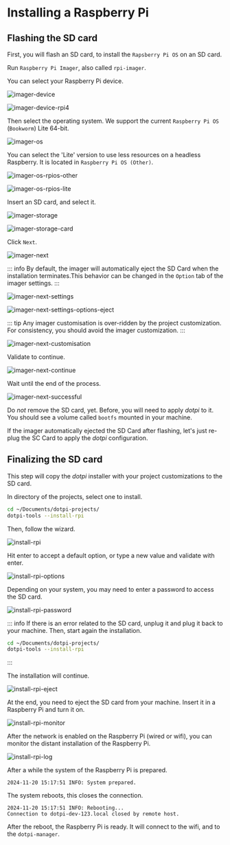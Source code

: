 # Installing a Raspberry Pi

## Flashing the SD card

First, you will flash an SD card, to install the `Rapsberry Pi OS` on an SD card.

Run `Raspberry Pi Imager`, also called `rpi-imager`.

You can select your Raspberry Pi device.

![imager-device](./assets/installing-a-raspberry-pi/imager-device.png)

![imager-device-rpi4](./assets/installing-a-raspberry-pi/imager-device-rpi4.png)

Then select the operating system. We support the current `Raspberry Pi OS` (`Bookworm`) Lite 64-bit.

![imager-os](./assets/installing-a-raspberry-pi/imager-os.png)

You can select the 'Lite' version to use less resources on a headless Raspberry. It is located in `Raspberry Pi OS (Other)`.

![imager-os-rpios-other](./assets/installing-a-raspberry-pi/imager-os-rpios-other.png)

![imager-os-rpios-lite](./assets/installing-a-raspberry-pi/imager-os-rpios-lite.png)

Insert an SD card, and select it.

![imager-storage](./assets/installing-a-raspberry-pi/imager-storage.png)

![imager-storage-card](./assets/installing-a-raspberry-pi/imager-storage-card.png)

Click `Next`.

![imager-next](./assets/installing-a-raspberry-pi/imager-next.png)


::: info
By default, the imager will automatically eject the SD Card when the installation terminates.This behavior can be changed in the `Option` tab of the imager settings.
:::

![imager-next-settings](./assets/installing-a-raspberry-pi/imager-next-settings.png)

![imager-next-settings-options-eject](./assets/installing-a-raspberry-pi/imager-next-settings-options-eject.png)

::: tip
Any imager customisation is over-ridden by the project customization. For consistency, you should avoid the imager customization.
:::

![imager-next-customisation](./assets/installing-a-raspberry-pi/imager-next-customisation.png)

Validate to continue.

![imager-next-continue](./assets/installing-a-raspberry-pi/imager-next-continue.png)

Wait until the end of the process.

![imager-next-successful](./assets/installing-a-raspberry-pi/imager-next-successful.png)

Do _not_ remove the SD card, yet. Before, you will need to apply _dotpi_ to it. You should see a volume called `bootfs` mounted in your machine.

If the imager automatically ejected the SD Card after flashing, let's just re-plug the SC Card to apply the _dotpi_ configuration.

## Finalizing the SD card

This step will copy the _dotpi_ installer with your project customizations to the SD card.

In directory of the projects, select one to install.

```sh
cd ~/Documents/dotpi-projects/
dotpi-tools --install-rpi
```

Then, follow the wizard.

![install-rpi](./assets/installing-a-raspberry-pi/dotpi-tools-install-rpi.png)

Hit enter to accept a default option, or type a new value and validate with enter.

![install-rpi-options](./assets/installing-a-raspberry-pi/dotpi-tools-install-rpi-options.png)

Depending on your system, you may need to enter a password to access the SD card.

![install-rpi-password](./assets/installing-a-raspberry-pi/dotpi-tools-install-rpi-password.png)

::: info
If there is an error related to the SD card, unplug it and plug it back to your machine.
Then, start again the installation.

```sh
cd ~/Documents/dotpi-projects/
dotpi-tools --install-rpi
```

:::

The installation will continue.

![install-rpi-eject](./assets/installing-a-raspberry-pi/dotpi-tools-install-rpi-eject.png)


At the end, you need to eject the SD card from your machine. Insert it in a Raspberry Pi and turn it on.

![install-rpi-monitor](./assets/installing-a-raspberry-pi/dotpi-tools-install-rpi-monitor.png)

After the network is enabled on the Raspberry Pi (wired or wifi), you can monitor the distant installation of the Raspberry Pi.

![install-rpi-log](./assets/installing-a-raspberry-pi/dotpi-tools-install-rpi-log.png)

After a while the system of the Raspberry Pi is prepared.

```log
2024-11-20 15:17:51 INFO: System prepared.
```

The system reboots, this closes the connection.

```log
2024-11-20 15:17:51 INFO: Rebooting...
Connection to dotpi-dev-123.local closed by remote host.
```

After the reboot, the Raspberry Pi is ready. It will connect to the wifi, and to the `dotpi-manager`.
